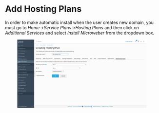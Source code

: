 # Add Hosting Plans

In order to make automatic install when the user creates new domain, you must go to _Home->Service Plans->Hosting Plans_ and then click on _Additional Services_ and select _Install Microweber_ from the dropdown box.

<figure><img src="../../../.gitbook/assets/Screen Shot 2023-01-04 at 14.48.47.png" alt=""><figcaption></figcaption></figure>

